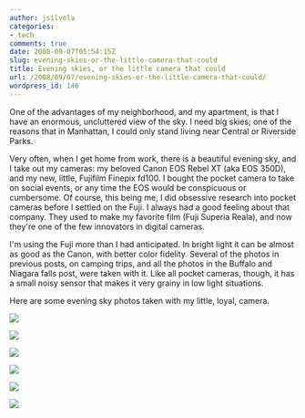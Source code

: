 ```yaml
---
author: jsilvela
categories:
- tech
comments: true
date: 2008-09-07T05:54:15Z
slug: evening-skies-or-the-little-camera-that-could
title: Evening skies, or the little camera that could
url: /2008/09/07/evening-skies-or-the-little-camera-that-could/
wordpress_id: 146
---
```


One of the advantages of my neighborhood, and my apartment, is that I have an enormous, uncluttered view of the sky. I need big skies; one of the reasons that in Manhattan, I could only stand living near Central or Riverside Parks.

Very often, when I get home from work, there is a beautiful evening sky, and I take out my cameras: my beloved Canon EOS Rebel XT (aka EOS 350D), and my new, little, Fujifilm Finepix fd100. I bought the pocket camera to take on social events, or any time the EOS would be conspicuous or cumbersome. Of course, this being me, I did obsessive research into pocket cameras before I settled on the Fuji. I always had a good feeling about that company. They used to make my favorite film (Fuji Superia Reala), and now they're one of the few innovators in digital cameras.

I'm using the Fuji more than I had anticipated. In bright light it can be almost as good as the Canon, with better color fidelity. Several of the photos in previous posts, on camping trips, and all the photos in the Buffalo and Niagara falls post, were taken with it. Like all pocket cameras, though, it has a small noisy sensor that makes it very grainy in low light situations.

Here are some evening sky photos taken with my little, loyal, camera.

[![](https://jsilvela.smugmug.com/photos/365989622_jwDjJ-S.jpg)](https://jsilvela.smugmug.com/photos/365989622_jwDjJ-XL.jpg)

[![](https://jsilvela.smugmug.com/photos/367820518_VgudS-S.jpg)](https://jsilvela.smugmug.com/photos/367820518_VgudS-XL.jpg)

[![](https://jsilvela.smugmug.com/photos/367821716_yP9GT-S.jpg)](https://jsilvela.smugmug.com/photos/367821716_yP9GT-XL.jpg)

[![](https://jsilvela.smugmug.com/photos/357066423_pAjRG-S.jpg)](https://jsilvela.smugmug.com/photos/357066423_pAjRG-XL.jpg)

[![](https://jsilvela.smugmug.com/photos/352086734_3MhxD-S.jpg)](https://jsilvela.smugmug.com/photos/352086734_3MhxD-XL.jpg)

[![](https://jsilvela.smugmug.com/photos/352085858_yh9Wf-S.jpg)](https://jsilvela.smugmug.com/photos/352085858_yh9Wf-XL.jpg)
